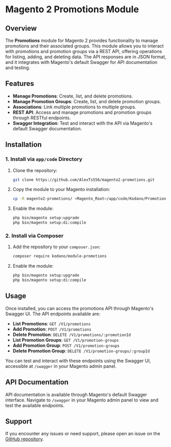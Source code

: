 # Magento 2 Promotions Module

## Overview

The **Promotions** module for Magento 2 provides functionality to manage promotions and their associated groups. This module allows you to interact with promotions and promotion groups via a REST API, offering operations for listing, adding, and deleting data. The API responses are in JSON format, and it integrates with Magento's default Swagger for API documentation and testing.

## Features

- **Manage Promotions**: Create, list, and delete promotions.
- **Manage Promotion Groups**: Create, list, and delete promotion groups.
- **Associations**: Link multiple promotions to multiple groups.
- **REST API**: Access and manage promotions and promotion groups through RESTful endpoints.
- **Swagger Integration**: Test and interact with the API via Magento's default Swagger documentation.

## Installation

### 1. Install via `app/code` Directory

1. Clone the repository:

    ```bash
    git clone https://github.com/AlexTs556/magento2-promotions.git
    ```

2. Copy the module to your Magento installation:

    ```bash
    cp -R magento2-promotions/ <Magento_Root>/app/code/Kodano/Promotions/
    ```

3. Enable the module:

    ```bash
    php bin/magento setup:upgrade
    php bin/magento setup:di:compile
    ```

### 2. Install via Composer

1. Add the repository to your `composer.json`:

    ```bash
    composer require kodano/module-promotions
    ```

2. Enable the module:

    ```bash
    php bin/magento setup:upgrade
    php bin/magento setup:di:compile
    ```

## Usage

Once installed, you can access the promotions API through Magento's Swagger UI. The API endpoints available are:

- **List Promotions**: `GET /V1/promotions`
- **Add Promotion**: `POST /V1/promotions`
- **Delete Promotion**: `DELETE /V1/promotions/:promotionId`
- **List Promotion Groups**: `GET /V1/promotion-groups`
- **Add Promotion Group**: `POST /V1/promotion-groups`
- **Delete Promotion Group**: `DELETE /V1/promotion-groups/:groupId`

You can test and interact with these endpoints using the Swagger UI, accessible at `/swagger` in your Magento admin panel.

## API Documentation

API documentation is available through Magento's default Swagger interface. Navigate to `/swagger` in your Magento admin panel to view and test the available endpoints.

## Support

If you encounter any issues or need support, please open an issue on the [GitHub repository](https://github.com/AlexTs556/magento2-promotions/issues).
